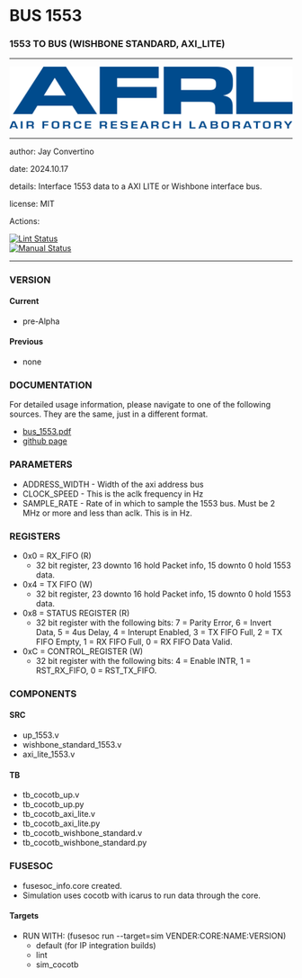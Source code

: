 # BUS 1553
### 1553 TO BUS (WISHBONE STANDARD, AXI_LITE)
---

![image](docs/manual/img/AFRL.png)

---

  author: Jay Convertino   
  
  date: 2024.10.17
  
  details: Interface 1553 data to a AXI LITE or Wishbone interface bus.
  
  license: MIT   
   
  Actions:  

  [![Lint Status](../../actions/workflows/lint.yml/badge.svg)](../../actions)  
  [![Manual Status](../../actions/workflows/manual.yml/badge.svg)](../../actions)  
  
---

### VERSION
#### Current
  - pre-Alpha

#### Previous
  - none

### DOCUMENTATION
  For detailed usage information, please navigate to one of the following sources. They are the same, just in a different format.

  - [bus_1553.pdf](docs/manual/bus_1553.pdf)
  - [github page](https://johnathan-convertino-afrl.github.io/bus_1553/)

### PARAMETERS

  *   ADDRESS_WIDTH   - Width of the axi address bus
  *   CLOCK_SPEED     - This is the aclk frequency in Hz
  *   SAMPLE_RATE     - Rate of in which to sample the 1553 bus. Must be 2 MHz or more and less than aclk. This is in Hz.

### REGISTERS

  - 0x0 = RX_FIFO (R)
    * 32 bit register, 23 downto 16 hold Packet info, 15 downto 0 hold 1553 data.
  - 0x4 = TX FIFO (W)
    * 32 bit register, 23 downto 16 hold Packet info, 15 downto 0 hold 1553 data.
  - 0x8 = STATUS REGISTER (R)
    * 32 bit register with the following bits: 7 = Parity Error, 6 = Invert Data, 5 = 4us Delay, 4 = Interupt Enabled, 3 = TX FIFO Full, 2 = TX FIFO Empty, 1 = RX FIFO Full, 0 = RX FIFO Data Valid.
  - 0xC = CONTROL_REGISTER (W)
    * 32 bit register with the following bits: 4 = Enable INTR, 1 = RST_RX_FIFO, 0 = RST_TX_FIFO.

### COMPONENTS
#### SRC

* up_1553.v
* wishbone_standard_1553.v
* axi_lite_1553.v
  
#### TB

* tb_cocotb_up.v
* tb_cocotb_up.py
* tb_cocotb_axi_lite.v
* tb_cocotb_axi_lite.py
* tb_cocotb_wishbone_standard.v
* tb_cocotb_wishbone_standard.py

### FUSESOC

* fusesoc_info.core created.
* Simulation uses cocotb with icarus to run data through the core.

#### Targets

* RUN WITH: (fusesoc run --target=sim VENDER:CORE:NAME:VERSION)
  - default (for IP integration builds)
  - lint
  - sim_cocotb
